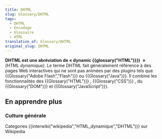 ```yaml
---
title: DHTML
slug: Glossary/DHTML
tags:
  - DHTML
  - Encodage
  - Glossaire
  - HTML
translation_of: Glossary/DHTML
original_slug: DHTML
---
```

**DHTML est une abréviation de «&nbsp;dynamic {{glossary("HTML")}})**  **»** _(HTML dynamique)_. Le terme DHTML fait généralement référence à des pages Web interactives qui ne sont pas animées par des plugins tels que {{Glossary("Adobe Flash","Flash")}} ou {{Glossary("Java")}}. Il combine les fonctionnalités des {{Glossary("HTML")}} , {{Glossary("CSS")}} , du {{Glossary("DOM")}} et {{Glossary("JavaScript")}}.

## En apprendre plus

### Culture générale

Categories {{interwiki("wikipedia","HTML_dynamique","DHTML")}} sur Wikipedia
